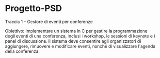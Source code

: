 # Progetto-PSD
Traccia 1 - Gestore di eventi per conferenze

Obiettivo:
Implementare un sistema in C per gestire la programmazione degli eventi di una conferenza, inclusi i workshop, le sessioni di keynote e i panel di discussione. Il sistema deve consentire agli organizzatori di aggiungere, rimuovere e modificare
eventi, nonché di visualizzare l'agenda della conferenza.
